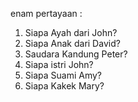 enam pertayaan :
1. Siapa Ayah dari John?
2. Siapa Anak dari David?
3. Saudara Kandung Peter?
4. Siapa istri John?
5. Siapa Suami Amy?
6. Siapa Kakek Mary?

